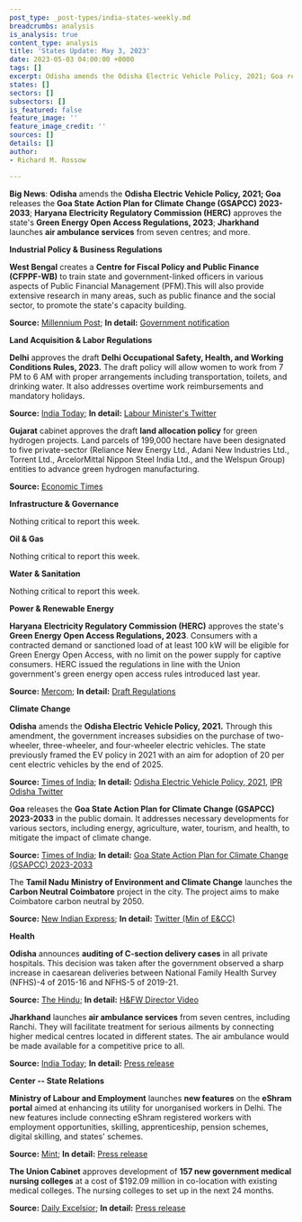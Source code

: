 ```yaml
---
post_type: _post-types/india-states-weekly.md
breadcrumbs: analysis
is_analysis: true
content_type: analysis
title: 'States Update: May 3, 2023'
date: 2023-05-03 04:00:00 +0000
tags: []
excerpt: Odisha amends the Odisha Electric Vehicle Policy, 2021; Goa releases the Goa State Action Plan for Climate Change (GSAPCC) 2023-2033; Haryana Electricity Regulatory Commission (HERC) approves the state’s Green Energy Open Access Regulations, 2023; Jharkhand launches air ambulance services from seven centres; and more.
states: []
sectors: []
subsectors: []
is_featured: false
feature_image: ''
feature_image_credit: ''
sources: []
details: []
author:
- Richard M. Rossow

---
```

**Big News**: **Odisha** amends the **Odisha Electric Vehicle Policy, 2021; Goa** releases the **Goa State Action Plan for Climate Change (GSAPCC) 2023-2033**; **Haryana** **Electricity Regulatory Commission (HERC)** approves the state's **Green Energy Open Access Regulations, 2023**; **Jharkhand** launches **air ambulance services** from seven centres; and more.

**Industrial Policy & Business Regulations**  

**West Bengal** creates a **Centre for Fiscal Policy and Public Finance (CFPPF-WB)** to train state and government-linked officers in various aspects of Public Financial Management (PFM).This will also provide extensive research in many areas, such as public finance and the social sector, to promote the state's capacity building.

**Source:** [Millennium Post](https://www.millenniumpost.in/bengal/state-creates-centre-for-fiscal-policy-and-public-finance-516755); **In detail:** [Government notification](https://finance.wb.gov.in/writereaddata/110-FB.pdf)

**Land Acquisition & Labor Regulations**  

**Delhi** approves the draft **Delhi Occupational Safety, Health, and Working Conditions Rules, 2023.** The draft policy will allow women to work from 7 PM to 6 AM with proper arrangements including transportation, toilets, and drinking water. It also addresses overtime work reimbursements and mandatory holidays.

**Source:** [India Today](https://www.indiatoday.in/cities/delhi/story/delhi-government-approves-draft-policy-that-will-allow-women-to-work-at-night-2366094-2023-04-29); **In detail:** [Labour Minister's Twitter](https://twitter.com/RaajKumarAnand1/status/1651886842462216192)

**Gujarat** cabinet approves the draft **land allocation policy** for green hydrogen projects. Land parcels of 199,000 hectare have been designated to five private-sector (Reliance New Energy Ltd., Adani New Industries Ltd., Torrent Ltd., ArcelorMittal Nippon Steel India Ltd., and the Welspun Group) entities to advance green hydrogen manufacturing.

**Source:** [Economic Times](https://energy.economictimes.indiatimes.com/news/renewable/gujarat-clears-1-99-lakh-hectare-land-for-green-hydrogen-projects/99830194)

**Infrastructure & Governance**

Nothing critical to report this week.  

**Oil & Gas**  

Nothing critical to report this week.  

**Water & Sanitation**  

Nothing critical to report this week.  

**Power & Renewable Energy**  

**Haryana** **Electricity Regulatory Commission (HERC)** approves the state's **Green Energy Open Access Regulations, 2023**. Consumers with a contracted demand or sanctioned load of at least 100 kW will be eligible for Green Energy Open Access, with no limit on the power supply for captive consumers. HERC issued the regulations in line with the Union government's green energy open access rules introduced last year.

**Source:** [Mercom](https://www.mercomindia.com/haryana-regulator-notifies-green-open-access-regulations); **In detail:** [Draft Regulations](https://herc.gov.in/WriteReadData/Pdf/D20230316.pdf)

**Climate Change**

**Odisha** amends the **Odisha Electric Vehicle Policy, 2021.** Through this amendment, the government increases subsidies on the purchase of two-wheeler, three-wheeler, and four-wheeler electric vehicles. The state previously framed the EV policy in 2021 with an aim for adoption of 20 per cent electric vehicles by the end of 2025.

**Source:** [Times of India](https://timesofindia.indiatimes.com/city/bhubaneswar/odisha-hikes-incentives-to-promote-ev-in-state/articleshow/99794533.cms); **In detail:** [Odisha Electric Vehicle Policy, 2021](https://ct.odisha.gov.in/sites/default/files/2021-02/1360_1.pdf), [IPR Odisha Twitter](https://twitter.com/IPR_Odisha/status/1652325402919186437)

**Goa** releases the **Goa State Action Plan for Climate Change (GSAPCC) 2023-2033** in the public domain. It addresses necessary developments for various sectors, including energy, agriculture, water, tourism, and health, to mitigate the impact of climate change.

**Source:** [Times of India](https://timesofindia.indiatimes.com/city/goa/states-climate-change-action-plan-now-in-public-domain/articleshow/99796327.cms); **In detail:** [Goa State Action Plan for Climate Change (GSAPCC) 2023-2033](https://gsbb.goa.gov.in/wp-content/uploads/2023/05/SAPCC%207.pdf)

The **Tamil Nadu** **Ministry of Environment and Climate Change** launches the **Carbon Neutral Coimbatore** project in the city. The project aims to make Coimbatore carbon neutral by 2050.

**Source:** [New Indian Express](https://www.newindianexpress.com/states/tamil-nadu/2023/apr/30/tamil-nadu-minister-launches-carbon-neutral-coimbatore-project-firstin-state-2570631.html); **In detail:** [Twitter (Min of E&CC)](https://twitter.com/SMeyyanathan/status/1652277835997011971)

**Health**

**Odisha** announces **auditing of C-section delivery cases** in all private hospitals. This decision was taken after the government observed a sharp increase in caesarean deliveries between National Family Health Survey (NFHS)-4 of 2015-16 and NFHS-5 of 2019-21.

**Source:** [The Hindu](https://www.thehindu.com/news/national/other-states/odisha-to-audit-caesarean-section-delivery-cases-in-private-hospitals/article66789824.ece); **In detail:** [H&FW Director Video](https://twitter.com/otvnews/status/1648996834709499905?s=20)

**Jharkhand** launches **air ambulance services** from seven centres, including Ranchi. They will facilitate treatment for serious ailments by connecting higher medical centres located in different states. The air ambulance would be made available for a competitive price to all.

**Source:** [India Today](https://www.indiatoday.in/india/story/jharkhand-to-launch-air-ambulance-services-from-ranchi-locations-2365691-2023-04-28); **In detail:** [Press release](https://acrobat.adobe.com/id/urn:aaid:sc:VA6C2:1095bfd8-f4d5-4009-98fa-53ad37cab147)

**Center -- State Relations**

**Ministry of Labour and Employment** launches **new features** on the **eShram portal** aimed at enhancing its utility for unorganised workers in Delhi. The new features include connecting eShram registered workers with employment opportunities, skilling, apprenticeship, pension schemes, digital skilling, and states' schemes.

**Source:** [Mint](https://www.livemint.com/news/india/labour-minister-launches-new-features-on-eshram-portal-for-unorganised-workers-in-delhi-11682332516305.html); **In detail:** [Press release](https://pib.gov.in/PressReleasePage.aspx?PRID=1919118)

**The Union Cabinet** approves development of **157 new government medical nursing colleges** at a cost of \$192.09 million in co-location with existing medical colleges. The nursing colleges to set up in the next 24 months.

**Source:** [Daily Excelsior](https://www.dailyexcelsior.com/cabinet-approves-proposal-to-establish-157-new-nursing-colleges-at-cost-of-rs-1570-crore/); **In detail:** [Press release](https://pib.gov.in/PressReleasePage.aspx?PRID=1919985)